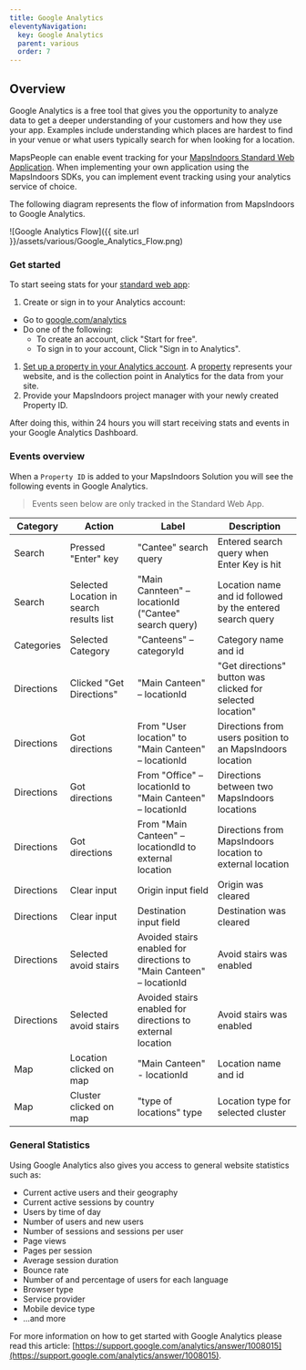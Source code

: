 ```yaml
---
title: Google Analytics
eleventyNavigation:
  key: Google Analytics
  parent: various
  order: 7
---
```


## Overview

Google Analytics is a free tool that gives you the opportunity to analyze data to get a deeper understanding of your customers and how they use your app. Examples include understanding which places are hardest to find in your venue or what users typically search for when looking for a location.

MapsPeople can enable event tracking for your [MapsIndoors Standard Web Application](https://clients.mapsindoors.com/demo). When implementing your own application using the MapsIndoors SDKs, you can implement event tracking using your analytics service of choice.

The following diagram represents the flow of information from MapsIndoors to Google Analytics.

![Google Analytics Flow]({{ site.url }}/assets/various/Google_Analytics_Flow.png)

### Get started

To start seeing stats for your [standard web app](https://clients.mapsindoors.com/):

1. Create or sign in to your Analytics account:

* Go to [google.com/analytics](https://marketingplatform.google.com/about/analytics/)
* Do one of the following:
  * To create an account, click "Start for free".
  * To sign in to your account, Click "Sign in to Analytics".

1. [Set up a property in your Analytics account](https://support.google.com/analytics/answer/1042508). A [property](https://support.google.com/analytics/answer/2649554?hl=en&ref_topic=1009620) represents your website, and is the collection point in Analytics for the data from your site.
1. Provide your MapsIndoors project manager with your newly created Property ID.

After doing this, within 24 hours you will start receiving stats and events in your Google Analytics Dashboard.

### Events overview

When a `Property ID` is added to your MapsIndoors Solution you will see the following events in Google Analytics.

> Events seen below are only tracked in the Standard Web App.

| Category   | Action                                   | Label                                                                | Description                                                |
| ---------- | ---------------------------------------- | -------------------------------------------------------------------- | ---------------------------------------------------------- |
| Search     | Pressed "Enter" key                      | "Cantee" search query                                                | Entered search query when Enter Key is hit                 |
| Search     | Selected Location in search results list | "Main Cannteen" – locationId ("Cantee" search query)                 | Location name and id followed by the entered search query  |
| Categories | Selected Category                        | "Canteens" – categoryId                                              | Category name and id                                       |
| Directions | Clicked "Get Directions"                 | "Main Canteen" – locationId                                          | "Get directions" button was clicked for selected location" |
| Directions | Got directions                           | From "User location" to "Main Canteen" – locationId                  | Directions from users position to an MapsIndoors location  |
| Directions | Got directions                           | From "Office" – locationId to "Main Canteen" – locationId            | Directions between two MapsIndoors locations               |
| Directions | Got directions                           | From "Main Canteen" – locationdId to external location               | Directions from MapsIndoors location to external location  |
| Directions | Clear input                              | Origin input field                                                   | Origin was cleared                                         |
| Directions | Clear input                              | Destination input field                                              | Destination was cleared                                    |
| Directions | Selected avoid stairs                    | Avoided stairs enabled for directions to "Main Canteen" – locationId | Avoid stairs was enabled                                   |
| Directions | Selected avoid stairs                    | Avoided stairs enabled for directions to external location           | Avoid stairs was enabled                                   |
| Map        | Location clicked on map                  | "Main Canteen" - locationId                                          | Location name and id                                       |
| Map        | Cluster clicked on map                   | "type of locations" type                                             | Location type for selected cluster                         |

### General Statistics

Using Google Analytics also gives you access to general website statistics such as:

* Current active users and their geography
* Current active sessions by country
* Users by time of day
* Number of users and new users
* Number of sessions and sessions per user
* Page views
* Pages per session
* Average session duration
* Bounce rate
* Number of and percentage of users for each language
* Browser type
* Service provider
* Mobile device type
* ...and more

For more information on how to get started with Google Analytics please read this article: [https://support.google.com/analytics/answer/1008015](https://support.google.com/analytics/answer/1008015).
